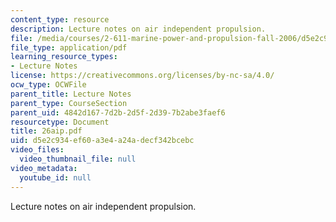 ```yaml
---
content_type: resource
description: Lecture notes on air independent propulsion.
file: /media/courses/2-611-marine-power-and-propulsion-fall-2006/d5e2c934ef60a3e4a24adecf342bcebc_26aip.pdf
file_type: application/pdf
learning_resource_types:
- Lecture Notes
license: https://creativecommons.org/licenses/by-nc-sa/4.0/
ocw_type: OCWFile
parent_title: Lecture Notes
parent_type: CourseSection
parent_uid: 4842d167-7d2b-2d5f-2d39-7b2abe3faef6
resourcetype: Document
title: 26aip.pdf
uid: d5e2c934-ef60-a3e4-a24a-decf342bcebc
video_files:
  video_thumbnail_file: null
video_metadata:
  youtube_id: null
---
```

Lecture notes on air independent propulsion.